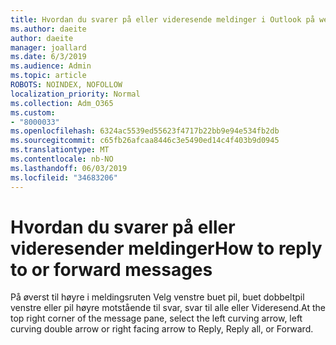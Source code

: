 ```yaml
---
title: Hvordan du svarer på eller videresende meldinger i Outlook på weben
ms.author: daeite
author: daeite
manager: joallard
ms.date: 6/3/2019
ms.audience: Admin
ms.topic: article
ROBOTS: NOINDEX, NOFOLLOW
localization_priority: Normal
ms.collection: Adm_O365
ms.custom:
- "8000033"
ms.openlocfilehash: 6324ac5539ed55623f4717b22bb9e94e534fb2db
ms.sourcegitcommit: c65fb26afcaa8446c3e5490ed14c4f403b9d0945
ms.translationtype: MT
ms.contentlocale: nb-NO
ms.lasthandoff: 06/03/2019
ms.locfileid: "34683206"
---
```

# <a name="how-to-reply-to-or-forward-messages"></a><span data-ttu-id="21759-102">Hvordan du svarer på eller videresender meldinger</span><span class="sxs-lookup"><span data-stu-id="21759-102">How to reply to or forward messages</span></span>

<span data-ttu-id="21759-103">På øverst til høyre i meldingsruten Velg venstre buet pil, buet dobbeltpil venstre eller pil høyre motstående til svar, svar til alle eller Videresend.</span><span class="sxs-lookup"><span data-stu-id="21759-103">At the top right corner of the message pane, select the left curving arrow, left curving double arrow or right facing arrow to Reply, Reply all, or Forward.</span></span>
